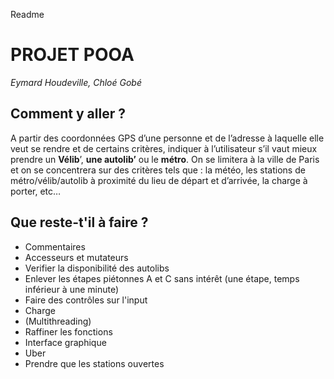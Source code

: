 Readme

# PROJET POOA
<i>Eymard Houdeville, Chloé Gobé</i>

## Comment y aller ?
A partir des coordonnées GPS d’une personne et de l’adresse à laquelle elle veut se rendre et de certains critères,
indiquer à l’utilisateur s’il vaut mieux prendre un <b>Vélib</b>’, <b>une autolib’</b> ou le <b>métro</b>.
On se limitera à la ville de Paris et on se concentrera sur des critères tels que : la météo,
les stations de métro/vélib/autolib à proximité du lieu de départ et d’arrivée, la charge à porter, etc…

## Que reste-t'il à faire ?
- Commentaires
- Accesseurs et mutateurs
- Verifier la disponibilité des autolibs
- Enlever les étapes piétonnes A et C sans intérêt (une étape, temps inférieur à une minute)
- Faire des contrôles sur l'input
- Charge
- (Multithreading)
- Raffiner les fonctions
- Interface graphique
- Uber
- Prendre que les stations ouvertes
